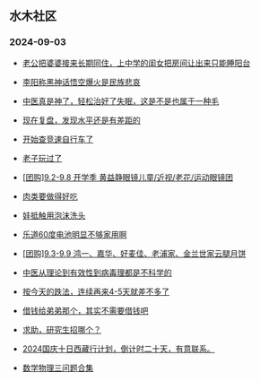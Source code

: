 ## 水木社区 
### 2024-09-03

+ [老公把婆婆接来长期同住，上中学的闺女把房间让出来只能睡阳台](https://www.newsmth.net/nForum/article/FamilyLife/1766836616)

+ [李阳称黑神话悟空爆火是民族悲哀](https://www.newsmth.net/nForum/article/MMJoke/1634823965)

+ [中医真是神了，轻松治好了失眠，这是不是也属于一种毛](https://www.newsmth.net/nForum/article/CouponsLife/4499977)

+ [现在复盘，发现水平还是有差距的](https://www.newsmth.net/nForum/article/OurEstate/3074179)

+ [开始查竞速自行车了](https://www.newsmth.net/nForum/article/AutoWorld/1944901308)

+ [老子玩过了](https://www.newsmth.net/nForum/article/Divorce/2090708)

+ [[团购]9.2-9.8 开学季 黄益静眼镜儿童/近视/老花/运动眼镜团](https://www.newsmth.net/nForum/article/ADAgent_TG/1325119)

+ [肉类要做得好吃](https://www.newsmth.net/nForum/article/Food/1720240)

+ [娃抵触用泡沫洗头](https://www.newsmth.net/nForum/article/Children/932728826)

+ [乐道60度电池明显不够家用啊](https://www.newsmth.net/nForum/article/GreenAuto/1661035)

+ [[团购]9.3-9.9 鸿一、嘉华、好麦佳、老浦家、金兰世家云腿月饼](https://www.newsmth.net/nForum/article/ADAgent_TG/1325187)

+ [中医从理论到有效性到病毒理都是不科学的](https://www.newsmth.net/nForum/article/CouponsLife/4500396)

+ [按今天的跌法，连续再来4-5天就差不多了](https://www.newsmth.net/nForum/article/Stock/10917064)

+ [借钱给弟弟那个，其实不需要借钱吧](https://www.newsmth.net/nForum/article/FamilyLife/1766838436)

+ [求助，研究生招哪个？](https://www.newsmth.net/nForum/article/QingJiao/886697)

+ [2024国庆十日西藏行计划，倒计时二十天，有意联系。](https://www.newsmth.net/nForum/article/PieFriends/247631)

+ [数学物理三问题合集](https://www.newsmth.net/nForum/article/MathTools/173581)

